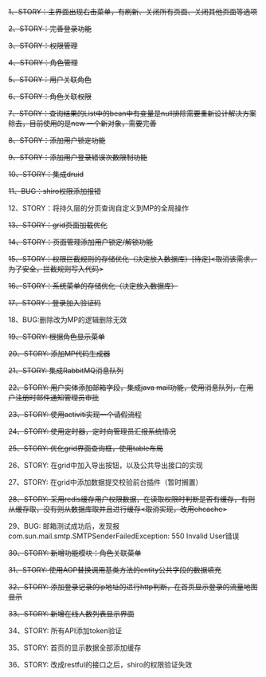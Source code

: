 ~~1、STORY：主界面出现右击菜单，有刷新、关闭所有页面、关闭其他页面等选项<br>~~

~~2、STORY：完善登录功能<br>~~

~~3、STORY：权限管理<br>~~

~~4、STORY：角色管理<br>~~

~~5、STORY：用户关联角色<br>~~

~~6、STORY：角色关联权限<br>~~

~~7、STORY：查询结果的List中的bean中有变量是null排除需要重新设计解决方案除去，目前使用的是new 一个新对象，需要完善<br>~~

~~8、STORY：添加用户锁定功能<br>~~

~~9、STORY：添加用户登录错误次数限制功能<br>~~

~~10、STORY：集成druid<br>~~

~~11、BUG：shiro权限添加报错<br>~~

12、STORY：将持久层的分页查询自定义到MP的全局操作<br>

~~13、STORY：grid页面加载优化<br>~~

~~14、STORY：页面管理添加用户锁定/解锁功能<br>~~

~~15、STORY：权限拦截规则的存储优化（决定放入数据库）[待定]<取消该需求，为了安全，拦截规则写入代码><br>~~

~~16、STORY：系统菜单的存储优化（决定放入数据库）<br>~~

~~17、STORY：登录加入验证码<br>~~

18、BUG:删除改为MP的逻辑删除无效<br>

~~19、STORY: 根据角色显示菜单<br>~~

~~20、STORY: 添加MP代码生成器<br>~~

~~21、STORY: 集成RabbitMQ消息队列<br>~~

~~22、STORY: 用户实体添加邮箱字段，集成java mail功能，使用消息队列，在用户注册时邮件通知管理员审批<br>~~

~~23、STORY: 使用activiti实现一个请假流程<br>~~

~~24、STORY: 使用定时器，定时向管理员汇报系统情况<br>~~

~~25、STORY: 优化grid界面查询框，使用table布局<br>~~

26、STORY: 在grid中加入导出按钮，以及公共导出接口的实现<br>

27、STORY: 在grid中添加数据提交校验前台插件（暂时搁置）<br>

~~28、STORY: 采用redis缓存用户权限数据，在读取权限时判断是否有缓存，有则从缓存取，没有则从数据库取并且进行缓存<取消实现，改用ehcache><br>~~

29、BUG: 邮箱测试成功后，发现报com.sun.mail.smtp.SMTPSenderFailedException: 550 Invalid User错误<br>
			
~~30、STORY: 新增功能模块：角色关联菜单~~

~~31、STORY: 使用AOP替换调用基类方法的entity公共字段的数据填充~~

~~32、STORY: 添加登录记录的ip地址的进行http判断，在首页显示登录的流量地图显示~~

~~33、STORY: 新增在线人数列表显示界面~~

34、STORY: 所有API添加token验证

35、STORY: 首页的显示数据全部添加缓存

36、STORY: 改成restful的接口之后，shiro的权限验证失效
